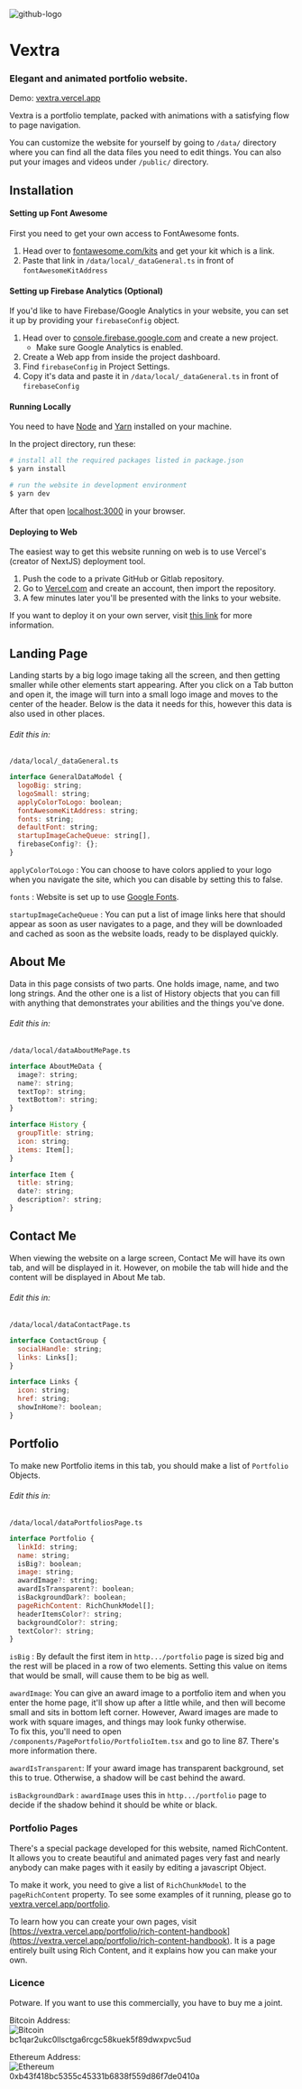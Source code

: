 ![github-logo](https://user-images.githubusercontent.com/24822099/189475489-6e475eaa-c9cc-4398-a58e-2a803edcfa77.png)

# Vextra  
### Elegant and animated portfolio website.

Demo: [vextra.vercel.app](https://vextra.vercel.app)

Vextra is a portfolio template, packed with animations with a 
satisfying flow to page navigation. 

You can customize the website for yourself by going to `/data/` 
directory where you can find all the data files you need to edit 
things. You can also put your images and videos under `/public/` directory.

## Installation

#### Setting up Font Awesome

First you need to get your own access to FontAwesome fonts.

1. Head over to [fontawesome.com/kits](https://fontawesome.com/kits) 
and get your kit which is a link.  
2. Paste that link in `/data/local/_dataGeneral.ts` in front of
`fontAwesomeKitAddress`

#### Setting up Firebase Analytics (Optional)

If you'd like to have Firebase/Google Analytics in your website,
you can set it up by providing your `firebaseConfig` object.

1. Head over to [console.firebase.google.com](https://console.firebase.google.com/)
and create a new project.
    - Make sure Google Analytics is enabled.
2. Create a Web app from inside the project dashboard.
3. Find `firebaseConfig` in Project Settings.
4. Copy it's data and paste it in `/data/local/_dataGeneral.ts` 
in front of `firebaseConfig`

#### Running Locally

You need to have [Node](https://nodejs.org/en/download/) and [Yarn](https://classic.yarnpkg.com/lang/en/docs/install/) installed on your machine.

In the project directory, run these:
```bash
# install all the required packages listed in package.json
$ yarn install

# run the website in development environment
$ yarn dev
```

After that open [localhost:3000](http://localhost:3000) in your browser.

#### Deploying to Web

The easiest way to get this website running on web is to use Vercel's (creator of NextJS) deployment tool.

1. Push the code to a private GitHub or Gitlab repository.
2. Go to [Vercel.com](https://vercel.com) and create an account, then import the repository.
3. A few minutes later you'll be presented with the links to your website.

If you want to deploy it on your own server, visit [this link](https://nextjs.org/docs/deployment) for more information.


## Landing Page

Landing starts by a big logo image taking all the screen, and then getting smaller while other elements start appearing. After you click on a Tab button and open it, the image will turn into a small logo image and moves to the center of the header. Below is the data it needs for this, however this data is also used in other places.

###### Edit this in:  
`/data/local/_dataGeneral.ts`

```js
interface GeneralDataModel {
  logoBig: string;
  logoSmall: string;
  applyColorToLogo: boolean;
  fontAwesomeKitAddress: string;
  fonts: string;
  defaultFont: string;
  startupImageCacheQueue: string[],
  firebaseConfig?: {};
}
```
`applyColorToLogo` : You can choose to have colors applied to your logo when you navigate the site, which you can disable by setting this to false.  

`fonts` : Website is set up to 
use [Google Fonts](https://fonts.google.com/).

`startupImageCacheQueue` : You can put a list of image links here that should appear as soon as user navigates to a page,
and they will be downloaded and  cached as soon as the website
loads, ready to be displayed quickly.

## About Me

Data in this page consists of two parts. One holds image, name, and two long strings. And the other one is a list of History objects that you can fill with anything that demonstrates your abilities and the things you've done.

###### Edit this in:  
`/data/local/dataAboutMePage.ts`

```js
interface AboutMeData {
  image?: string;
  name?: string;
  textTop?: string;
  textBottom?: string;
}

interface History {
  groupTitle: string;
  icon: string;
  items: Item[];
}

interface Item {
  title: string;
  date?: string;
  description?: string;
}
```

## Contact Me

When viewing the website on a large screen, Contact Me will have its own tab, and will be displayed in it. However, on mobile the tab will hide and the content will be displayed in About Me tab.


###### Edit this in:  
`/data/local/dataContactPage.ts`

```js
interface ContactGroup {
  socialHandle: string;
  links: Links[];
}

interface Links {
  icon: string;
  href: string;
  showInHome?: boolean;
}
```

## Portfolio

To make new Portfolio items in this tab, you should make a list of 
`Portfolio` Objects.

###### Edit this in:  
`/data/local/dataPortfoliosPage.ts`

```js
interface Portfolio {
  linkId: string;
  name: string;
  isBig?: boolean;
  image: string;
  awardImage?: string;
  awardIsTransparent?: boolean;
  isBackgroundDark?: boolean;
  pageRichContent: RichChunkModel[];
  headerItemsColor?: string;
  backgroundColor?: string;
  textColor?: string;
}
```
`isBig` : By default the first item in `http.../portfolio` page is sized big
and the rest will be placed in a row of two elements.
Setting this value on items that would be small, will cause them to be 
big as well.

`awardImage`: You can give an award image to a portfolio item 
and when you enter the home page, it'll show up after a little 
while, and then will become small and sits in bottom left corner. 
However, Award images are made to work with square images, and 
things may look funky otherwise.  
To fix this, you'll need to open 
`/components/PagePortfolio/PortfolioItem.tsx` and go to line 87. 
There's more information there.
 
`awardIsTransparent`: If your award image has transparent background,
set this to true. Otherwise, a shadow will be cast behind the award.

`isBackgroundDark` : `awardImage` uses this in  `http.../portfolio` page
to decide if the shadow behind it should be white or black.



### Portfolio Pages

There's a special package developed for this website, named RichContent. 
It allows you to create beautiful and animated pages very fast and nearly 
anybody can make pages with it easily by editing a javascript Object.

To make it work, you need to give a list of `RichChunkModel` to the 
`pageRichContent` property. To see some examples of it running, please 
go to [vextra.vercel.app/portfolio](https://vextra.vercel.app/portfolio).

To learn how you can create your own pages, visit 
[https://vextra.vercel.app/portfolio/rich-content-handbook](https://vextra.vercel.app/portfolio/rich-content-handbook). 
It is a page entirely built using Rich Content, and it explains how
you can make your own.

 



### Licence

Potware. If you want to use this commercially,
you have to buy me a joint.

Bitcoin Address:  
![Bitcoin](https://user-images.githubusercontent.com/24822099/189475474-a5f0e60b-8501-4c64-9d70-d55b05a73fb5.png)  
bc1qar2ukc0llsctga6rcgc58kuek5f89dwxpvc5ud

Ethereum Address:  
![Ethereum](https://user-images.githubusercontent.com/24822099/189475478-38c5c314-10e4-4601-bf18-9d1c0461b658.png)  
0xb43f418bc5355c45331b6838f559d86f7de0410a










